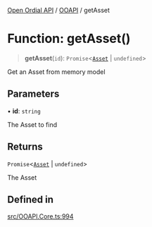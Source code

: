 [Open Ordial API](../../README.md) / [OOAPI](../README.md) / getAsset

# Function: getAsset()

> **getAsset**(`id`): `Promise`\<[`Asset`](../classes/Asset.md) \| `undefined`\>

Get an Asset from memory model

## Parameters

• **id**: `string`

The Asset to find

## Returns

`Promise`\<[`Asset`](../classes/Asset.md) \| `undefined`\>

The Asset

## Defined in

[src/OOAPI.Core.ts:994](https://github.com/open-ordinal/open-ordinal-api/blob/88ef2e4467b13c07bb5a3ef3483343248c1aa38d/src/OOAPI.Core.ts#L994)
